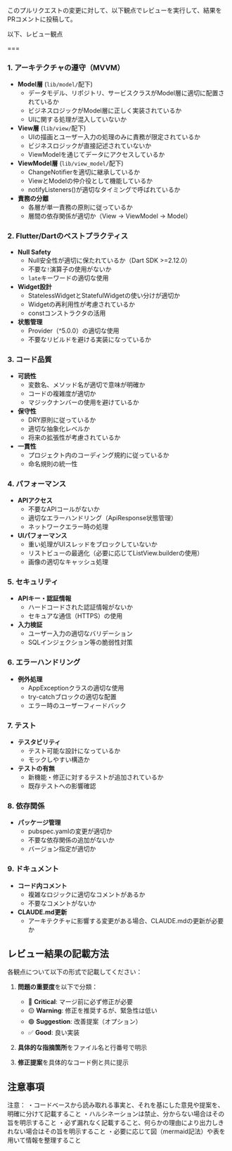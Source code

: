 このプルリクエストの変更に対して、以下観点でレビューを実行して、結果をPRコメントに投稿して。

以下、レビュー観点

===

### 1. アーキテクチャの遵守（MVVM）
- **Model層** (`lib/model/`配下)
  - データモデル、リポジトリ、サービスクラスがModel層に適切に配置されているか
  - ビジネスロジックがModel層に正しく実装されているか
  - UIに関する処理が混入していないか
- **View層** (`lib/view/`配下)
  - UIの描画とユーザー入力の処理のみに責務が限定されているか
  - ビジネスロジックが直接記述されていないか
  - ViewModelを通じてデータにアクセスしているか
- **ViewModel層** (`lib/view_model/`配下)
  - ChangeNotifierを適切に継承しているか
  - ViewとModelの仲介役として機能しているか
  - notifyListeners()が適切なタイミングで呼ばれているか
- **責務の分離**
  - 各層が単一責務の原則に従っているか
  - 層間の依存関係が適切か（View → ViewModel → Model）

### 2. Flutter/Dartのベストプラクティス
- **Null Safety**
  - Null安全性が適切に保たれているか（Dart SDK >=2.12.0）
  - 不要な`!`演算子の使用がないか
  - `late`キーワードの適切な使用
- **Widget設計**
  - StatelessWidgetとStatefulWidgetの使い分けが適切か
  - Widgetの再利用性が考慮されているか
  - constコンストラクタの活用
- **状態管理**
  - Provider（^5.0.0）の適切な使用
  - 不要なリビルドを避ける実装になっているか

### 3. コード品質
- **可読性**
  - 変数名、メソッド名が適切で意味が明確か
  - コードの複雑度が適切か
  - マジックナンバーの使用を避けているか
- **保守性**
  - DRY原則に従っているか
  - 適切な抽象化レベルか
  - 将来の拡張性が考慮されているか
- **一貫性**
  - プロジェクト内のコーディング規約に従っているか
  - 命名規則の統一性

### 4. パフォーマンス
- **APIアクセス**
  - 不要なAPIコールがないか
  - 適切なエラーハンドリング（ApiResponse状態管理）
  - ネットワークエラー時の処理
- **UIパフォーマンス**
  - 重い処理がUIスレッドをブロックしていないか
  - リストビューの最適化（必要に応じてListView.builderの使用）
  - 画像の適切なキャッシュ処理

### 5. セキュリティ
- **APIキー・認証情報**
  - ハードコードされた認証情報がないか
  - セキュアな通信（HTTPS）の使用
- **入力検証**
  - ユーザー入力の適切なバリデーション
  - SQLインジェクション等の脆弱性対策

### 6. エラーハンドリング
- **例外処理**
  - AppExceptionクラスの適切な使用
  - try-catchブロックの適切な配置
  - エラー時のユーザーフィードバック

### 7. テスト
- **テスタビリティ**
  - テスト可能な設計になっているか
  - モックしやすい構造か
- **テストの有無**
  - 新機能・修正に対するテストが追加されているか
  - 既存テストへの影響確認

### 8. 依存関係
- **パッケージ管理**
  - pubspec.yamlの変更が適切か
  - 不要な依存関係の追加がないか
  - バージョン指定が適切か

### 9. ドキュメント
- **コード内コメント**
  - 複雑なロジックに適切なコメントがあるか
  - 不要なコメントがないか
- **CLAUDE.md更新**
  - アーキテクチャに影響する変更がある場合、CLAUDE.mdの更新が必要か

## レビュー結果の記載方法

各観点について以下の形式で記載してください：

1. **問題の重要度**を以下で分類：
   - 🔴 **Critical**: マージ前に必ず修正が必要
   - 🟡 **Warning**: 修正を推奨するが、緊急性は低い
   - 🟢 **Suggestion**: 改善提案（オプション）
   - ✅ **Good**: 良い実装

2. **具体的な指摘箇所**をファイル名と行番号で明示

3. **修正提案**を具体的なコード例と共に提示

## 注意事項

注意：
・コードベースから読み取れる事実と、それを基にした意見や提案を、明確に分けて記載すること
・ハルシネーションは禁止、分からない場合はその旨を明示すること
・必ず漏れなく記載すること、何らかの理由により出力しきれない場合はその旨を明示すること
・必要に応じて図（mermaid記法）や表を用いて情報を整理すること